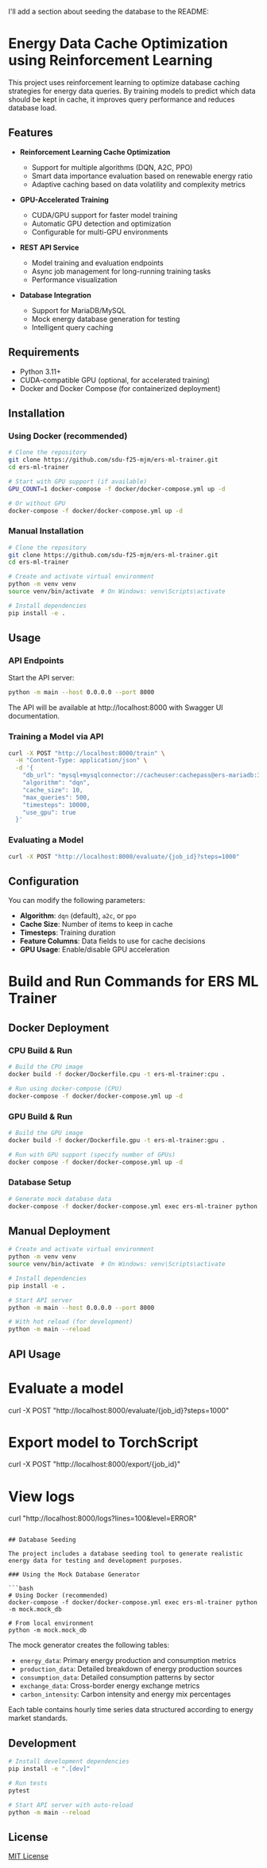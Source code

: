 I'll add a section about seeding the database to the README:

# Energy Data Cache Optimization using Reinforcement Learning

This project uses reinforcement learning to optimize database caching strategies for energy data queries. By training
models to predict which data should be kept in cache, it improves query performance and reduces database load.

## Features

- **Reinforcement Learning Cache Optimization**
    - Support for multiple algorithms (DQN, A2C, PPO)
    - Smart data importance evaluation based on renewable energy ratio
    - Adaptive caching based on data volatility and complexity metrics

- **GPU-Accelerated Training**
    - CUDA/GPU support for faster model training
    - Automatic GPU detection and optimization
    - Configurable for multi-GPU environments

- **REST API Service**
    - Model training and evaluation endpoints
    - Async job management for long-running training tasks
    - Performance visualization

- **Database Integration**
    - Support for MariaDB/MySQL
    - Mock energy database generation for testing
    - Intelligent query caching

## Requirements

- Python 3.11+
- CUDA-compatible GPU (optional, for accelerated training)
- Docker and Docker Compose (for containerized deployment)

## Installation

### Using Docker (recommended)

```bash
# Clone the repository
git clone https://github.com/sdu-f25-mjm/ers-ml-trainer.git
cd ers-ml-trainer

# Start with GPU support (if available)
GPU_COUNT=1 docker-compose -f docker/docker-compose.yml up -d

# Or without GPU
docker-compose -f docker/docker-compose.yml up -d
```

### Manual Installation

```bash
# Clone the repository
git clone https://github.com/sdu-f25-mjm/ers-ml-trainer.git
cd ers-ml-trainer

# Create and activate virtual environment
python -m venv venv
source venv/bin/activate  # On Windows: venv\Scripts\activate

# Install dependencies
pip install -e .
```

## Usage

### API Endpoints

Start the API server:

```bash
python -m main --host 0.0.0.0 --port 8000
```

The API will be available at http://localhost:8000 with Swagger UI documentation.

### Training a Model via API

```bash
curl -X POST "http://localhost:8000/train" \
  -H "Content-Type: application/json" \
  -d '{
    "db_url": "mysql+mysqlconnector://cacheuser:cachepass@ers-mariadb:3306/cache_db",
    "algorithm": "dqn",
    "cache_size": 10,
    "max_queries": 500,
    "timesteps": 10000,
    "use_gpu": true
  }'
```

### Evaluating a Model

```bash
curl -X POST "http://localhost:8000/evaluate/{job_id}?steps=1000"
```

## Configuration

You can modify the following parameters:

- **Algorithm**: `dqn` (default), `a2c`, or `ppo`
- **Cache Size**: Number of items to keep in cache
- **Timesteps**: Training duration
- **Feature Columns**: Data fields to use for cache decisions
- **GPU Usage**: Enable/disable GPU acceleration

# Build and Run Commands for ERS ML Trainer

## Docker Deployment

### CPU Build & Run

```bash
# Build the CPU image
docker build -f docker/Dockerfile.cpu -t ers-ml-trainer:cpu .
```

```bash
# Run using docker-compose (CPU)
docker-compose -f docker/docker-compose.yml up -d
```

### GPU Build & Run

```bash
# Build the GPU image
docker build -f docker/Dockerfile.gpu -t ers-ml-trainer:gpu .
```

```bash
# Run with GPU support (specify number of GPUs)
docker compose -f docker/docker-compose.yml up -d
```

### Database Setup

```bash
# Generate mock database data
docker-compose -f docker/docker-compose.yml exec ers-ml-trainer python -m mock.mock_db
```

## Manual Deployment

```bash
# Create and activate virtual environment
python -m venv venv
source venv/bin/activate  # On Windows: venv\Scripts\activate

# Install dependencies
pip install -e .

# Start API server
python -m main --host 0.0.0.0 --port 8000

# With hot reload (for development)
python -m main --reload
```

## API Usage

# Evaluate a model

curl -X POST "http://localhost:8000/evaluate/{job_id}?steps=1000"

# Export model to TorchScript

curl -X POST "http://localhost:8000/export/{job_id}"

# View logs

curl "http://localhost:8000/logs?lines=100&level=ERROR"

```

## Database Seeding

The project includes a database seeding tool to generate realistic energy data for testing and development purposes.

### Using the Mock Database Generator

```bash
# Using Docker (recommended)
docker-compose -f docker/docker-compose.yml exec ers-ml-trainer python -m mock.mock_db

# From local environment
python -m mock.mock_db
```

The mock generator creates the following tables:

- `energy_data`: Primary energy production and consumption metrics
- `production_data`: Detailed breakdown of energy production sources
- `consumption_data`: Detailed consumption patterns by sector
- `exchange_data`: Cross-border energy exchange metrics
- `carbon_intensity`: Carbon intensity and energy mix percentages

Each table contains hourly time series data structured according to energy market standards.

## Development

```bash
# Install development dependencies
pip install -e ".[dev]"

# Run tests
pytest

# Start API server with auto-reload
python -m main --reload
```

## License

[MIT License](LICENSE)
